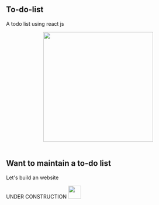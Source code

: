 ## To-do-list
 A todo list using react js
<p align="center">
   <img src="https://api.time.com/wp-content/uploads/2016/05/check-off-to-do-list-efficiency.jpg?w=800&quality=85" width="300px"/>
 </div>
 <br/>
 <br/>
 
 ## Want to maintain a to-do list 
 Let's build an website  
 
 UNDER CONSTRUCTION <img src="https://media4.giphy.com/media/h8rF5UWJgEGfE6kWNP/source.gif" width="35px"/>
